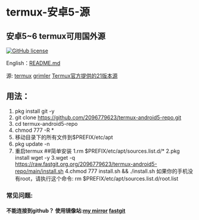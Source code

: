 # termux-安卓5-源
## 安卓5~6 termux可用国外源

[![GitHub license](https://img.shields.io/badge/开源协议-MIT-brightgreen)](https://github.com/2096779623/termux-android5-repo/blob/main/LICENSE) 

English：[README.md](https://github.com/2096779623/termux-android5-repo/blob/master/README.md)



源: [termux](http://termux.net)   [grimler](https://grimler.se/termux/)       [Termux官方提供的21版本源](https://github.com/termux?q=21&type=&language=&sort=)


## 用法：
1. pkg install git -y
2. git clone https://github.com/2096779623/termux-android5-repo.git
3. cd termux-android5-repo
4. chmod 777 -R *
5. 移动目录下的所有文件到$PREFIX/etc/apt
6. pkg update -n
8. 重启termux
##简单安装
1.rm $PREFIX/etc/apt/sources.list.d/*
2.pkg install wget -y
3.wget -q https://raw.fastgit.org.org/2096779623/termux-android5-repo/main/install.sh
4.chmod 777 install.sh && ./install.sh
如果你的手机没有root，请执行这个命令:
rm $PREFIX/etc/apt/sources.list.d/root.list
### 常见问题:

#### 不能连接到github？ 使用镜像站:[my mirror](https://github.2096779623.workers.dev)  [fastgit](https://hub.fastgit.org)



